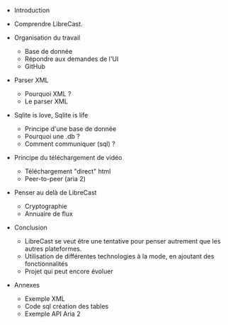 * Introduction

* Comprendre LibreCast.

* Organisation du travail
  * Base de donnée
  * Répondre aux demandes de l'UI
  * GitHub

* Parser XML
  * Pourquoi XML ?
  * Le parser XML

* Sqlite is love, Sqlite is life
  * Principe d'une base de donnée
  * Pourquoi une .db ?
  * Comment communiquer (sql) ?

* Principe du téléchargement de vidéo
  * Téléchargement "direct" html
  * Peer-to-peer (aria 2)

* Penser au delà de LibreCast
  * Cryptographie
  * Annuaire de flux

* Conclusion
  * LibreCast se veut être une tentative pour penser autrement que les autres plateformes.
  * Utilisation de différentes technologies à la mode, en ajoutant des fonctionnalités
  * Projet qui peut encore évoluer

* Annexes
  * Exemple XML
  * Code sql création des tables
  * Exemple API Aria 2
